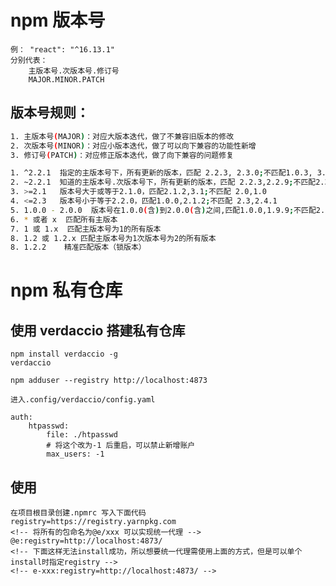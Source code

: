 # npm 版本号

    例： "react": "^16.13.1"
    分别代表：
        主版本号.次版本号.修订号
        MAJOR.MINOR.PATCH

## 版本号规则：

```sh
1. 主版本号(MAJOR)：对应大版本迭代，做了不兼容旧版本的修改
2. 次版本号(MINOR)：对应小版本迭代，做了可以向下兼容的功能性新增
3. 修订号(PATCH)：对应修正版本迭代，做了向下兼容的问题修复
```

```sh
1. ^2.2.1  指定的主版本号下，所有更新的版本，匹配 2.2.3, 2.3.0;不匹配1.0.3, 3.0.1
2. ~2.2.1  知道的主版本号.次版本号下，所有更新的版本，匹配 2.2.3,2.2.9;不匹配2.3.0,2.4.5
3. >=2.1   版本号大于或等于2.1.0，匹配2.1.2,3.1;不匹配 2.0,1.0
4. <=2.3   版本号小于等于2.2.0，匹配1.0.0,2.1.2;不匹配 2.3,2.4.1
5. 1.0.0 - 2.0.0  版本号在1.0.0(含)到2.0.0(含)之间,匹配1.0.0,1.9.9;不匹配2.1.1
6. * 或者 x  匹配所有主版本
7. 1 或 1.x  匹配主版本号为1的所有版本
8. 1.2 或 1.2.x 匹配主版本号为1次版本号为2的所有版本
8. 1.2.2    精准匹配版本（锁版本）
```

# npm 私有仓库

## 使用 verdaccio 搭建私有仓库

    npm install verdaccio -g
    verdaccio

    npm adduser --registry http://localhost:4873

    进入.config/verdaccio/config.yaml

    auth:
        htpasswd:
            file: ./htpasswd
            # 将这个改为-1 后重启，可以禁止新增账户
            max_users: -1

## 使用

    在项目根目录创建.npmrc 写入下面代码
    registry=https://registry.yarnpkg.com
    <!-- 将所有的包命名为@e/xxx 可以实现统一代理 -->
    @e:registry=http://localhost:4873/
    <!-- 下面这样无法install成功，所以想要统一代理需使用上面的方式，但是可以单个install时指定registry -->
    <!-- e-xxx:registry=http://localhost:4873/ -->
